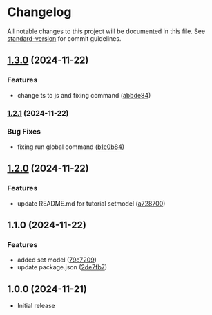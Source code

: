 # Changelog

All notable changes to this project will be documented in this file. See [standard-version](https://github.com/conventional-changelog/standard-version) for commit guidelines.

## [1.3.0](https://github.com/zororaka00/kritisi/compare/v1.2.1...v1.3.0) (2024-11-22)


### Features

* change ts to js and fixing command ([abbde84](https://github.com/zororaka00/kritisi/commit/abbde847989ab91c75fb304563413a046c81c4e4))

### [1.2.1](https://github.com/zororaka00/kritisi/compare/v1.2.0...v1.2.1) (2024-11-22)


### Bug Fixes

* fixing run global command ([b1e0b84](https://github.com/zororaka00/kritisi/commit/b1e0b846efc038083afa364433f2c211576a63e0))

## [1.2.0](https://github.com/zororaka00/kritisi/compare/v1.1.0...v1.2.0) (2024-11-22)


### Features

* update README.md for tutorial setmodel ([a728700](https://github.com/zororaka00/kritisi/commit/a728700659511bb3bcde82d6a5b2ad41325fac4c))

## 1.1.0 (2024-11-22)


### Features

* added set model ([79c7209](https://github.com/zororaka00/kritisi/commit/79c7209a564fdd60ea3a0c97df7a08713292254c))
* update package.json ([2de7fb7](https://github.com/zororaka00/kritisi/commit/2de7fb7b1673a2c00a80d7ca8d6fba2ef937ed51))

## 1.0.0 (2024-11-21)
- Initial release